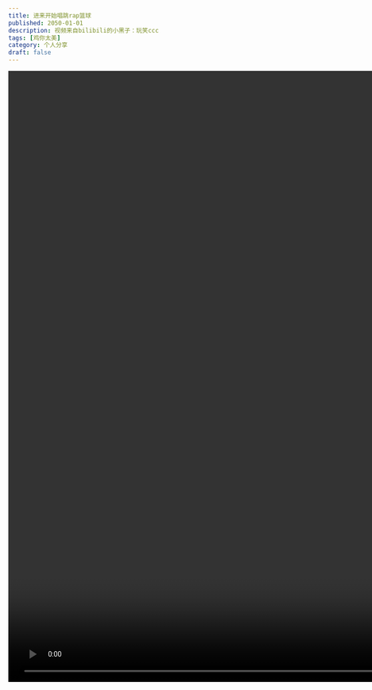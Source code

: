 ```yaml
---
title: 进来开始唱跳rap篮球
published: 2050-01-01
description: 视频来自bilibili的小黑子：玩笑ccc
tags: [鸡你太美]
category: 个人分享
draft: false
---
```

<video controls autoplay width="2460px">
  <source src="https://al.855955.xyz/d/123/rr/jkkk.mp4?sign=26sDTCHIq_6S76NktyU3hWc5sfRHmEfwEPtjAMkB31M=:0" type="video/mp4">
  Your browser does not support the video tag.
</video> 